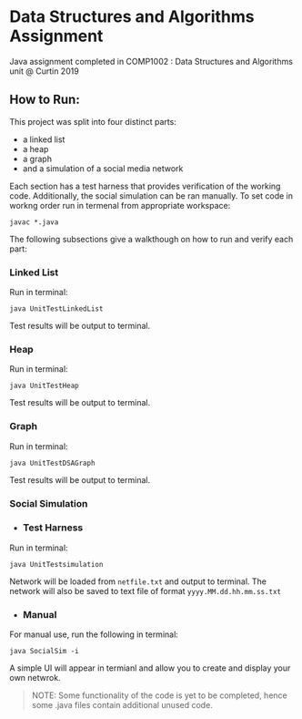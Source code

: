 # Data Structures and Algorithms Assignment
Java assignment completed in COMP1002 : Data Structures and Algorithms unit  @ Curtin 2019

<h2>How to Run:</h2>
This project was split into four distinct parts: 

 - a linked list
 - a heap
 - a graph 
 - and a simulation of a social media network
 
Each section has a test harness that provides verification of the working code. Additionally, the social simulation can be ran manually. 
To set code in workng order run in termenal from appropriate workspace: 

```
javac *.java
```
The following subsections give a walkthough on how to run and verify each part:

<h3>Linked List</h3>
Run in terminal: 

```
java UnitTestLinkedList
```
Test results will be output to terminal.

<h3>Heap</h3>
Run in terminal: 

```
java UnitTestHeap
```
Test results will be output to terminal.

<h3>Graph</h3>
Run in terminal: 

```
java UnitTestDSAGraph
```
Test results will be output to terminal.
<h3>Social Simulation</h3>
 
 - <h3> Test Harness</h3>
Run in terminal: 

```
java UnitTestsimulation
```

Network will be loaded from `netfile.txt` and output to terminal. The network will also be saved to text file of format `yyyy.MM.dd.hh.mm.ss.txt`
 - <h3> Manual</h3>
For manual use, run the following in terminal: 
```
java SocialSim -i
```
A simple UI will appear in termianl and allow you to create and display your own netwrok.

> NOTE: Some functionality of the code is yet to be completed, hence some .java files contain additional unused code. 
 

